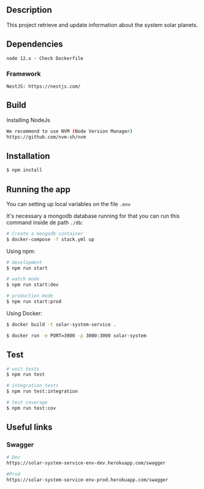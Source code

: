 
## Description

This project retrieve and update information about the system solar planets. 


## Dependencies
```
node 12.x - Check Dockerfile
```

### Framework
```
NestJS: https://nestjs.com/
```

## Build

Installing NodeJs
```sh
We recommend to use NVM (Node Version Manager)
https://github.com/nvm-sh/nvm
```

## Installation

```bash
$ npm install
```

## Running the app

You can setting up local variables on the file `.env`

It's necessary a mongodb database running for that you can run this command inside de path `./db`:

```bash
# Create a mongodb container
$ docker-compose -f stack.yml up

```

Using npm: 

```bash
# development
$ npm run start

# watch mode
$ npm run start:dev

# production mode
$ npm run start:prod
```

Using Docker:

```bash
$ docker build -t solar-system-service .

$ docker run -e PORT=3000 -p 3000:3000 solar-system

```

## Test

```bash
# unit tests
$ npm run test

# integration tests
$ npm run test:integration

# test coverage
$ npm run test:cov
```

## Useful links 

### Swagger
```bash
# Dev
https://solar-system-service-env-dev.herokuapp.com/swagger

#Prod
https://solar-system-service-env-prod.herokuapp.com/swagger
```

